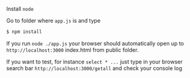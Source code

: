 Install `node`

Go to folder where `app.js` is and type

```sh
$ npm install
```

If you run `node ./app.js` your browser should automatically open up to `http://localhost:3000` index.html from public folder.

If you want to test, for instance `select * ...` just type in your browser search bar `http://localhost:3000/getall` and check your console log
